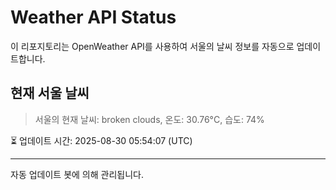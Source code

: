 
# Weather API Status

이 리포지토리는 OpenWeather API를 사용하여 서울의 날씨 정보를 자동으로 업데이트합니다.

## 현재 서울 날씨
> 서울의 현재 날씨: broken clouds, 온도: 30.76°C, 습도: 74%

⏳ 업데이트 시간: 2025-08-30 05:54:07 (UTC)

---
자동 업데이트 봇에 의해 관리됩니다.
